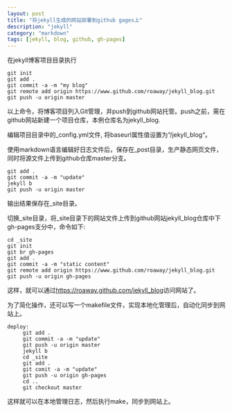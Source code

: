 ```yaml
---
layout: post
title: "将jekyll生成的网站部署到github gages上"
description: "jekyll"
category: "markdown"
tags: [jekyll, blog, github, gh-pages]
---
```


在jekyll博客项目目录执行

    git init
    git add .
    git commit -a -m "my blog"
    git remote add origin https://www.github.com/roaway/jekyll_blog.git
    git push -u origin master

以上命令，将博客项目列入Git管理，并push到github网站托管。push之前，需在github网站新建一个项目仓库，本例仓库名为jekyll_blog.

编辑项目目录中的_config.yml文件, 将baseurl属性值设置为“/jekyll_blog“。

使用markdown语言编辑好日志文件后，保存在_post目录，生产静态网页文件，同时将源文件上传到github仓库master分支。

    git add .
    git commit -a -m "update"
    jekyll b
    git push -u origin master

输出结果保存在_site目录。

切换\_site目录，将\_site目录下的网站文件上传到github网站jekyll_blog仓库中下gh-pages支分中，命令如下:

    cd _site
    git init
    git br gh-pages
    git add .
    git commit -a -m "static content"
    git remote add origin https://www.github.com/roaway/jekyll_blog.git
    git push -u origin gh-pages

这样，就可以通过<https://roaway.github.com/jekyll_blog>访问网站了。

为了简化操作，还可以写一个makefile文件，实现本地化管理后，自动化同步到网站上。

    deploy:
         git add .
         git commit -a -m "update"
         git push -u origin master
         jekyll b
         cd _site
         git add .
         git comit -a -m "update"
         git push -u origin gh-pages
         cd ..
         git checkout master

这样就可以在本地管理日志，然后执行make，同步到网站上。
